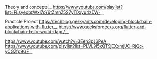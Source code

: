 Theory and concepts__
https://www.youtube.com/playlist?list=PLsyeobzWxl7oY6tZmnZ5S7yTDxyu4zDW-__

Practicle Project
https://techblog.geekyants.com/developing-blockchain-applications-with-flutter__
https://www.geeksforgeeks.org/flutter-and-blockchain-hello-world-dapp/__

https://www.youtube.com/watch?v=3Eeh3pJ6PeA__
https://www.youtube.com/playlist?list=PLVL9I5xQTSjEXxmjUC-RjQq-yCGZfp9GF__
